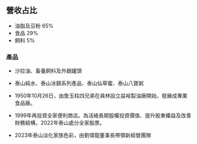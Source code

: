 ## 營收占比
* 油脂及豆粉 65%
* 食品 29%
* 飼料 5%

### 產品
* 沙拉油、畜養飼料及外銷罐頭
* 泰山純水、泰山冰鎮系列產品、泰山仙草蜜、泰山八寶粥


* 1950年10月26日，由詹玉柱四兄弟在員林設立益裕製油廠開始，發展成專業食品廠。
* 1999年再投資全家便利商店。為活絡長期股權投資價值、提升股東權益及改善財務結構，2022年泰山處分全家股票。
* 2023年泰山淡化家族色彩，由劉偉龍董事長帶領新經營團隊
